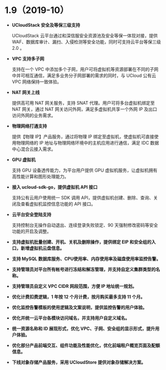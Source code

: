 # 1.9（2019-10）

* **UCloudStack 安全及等保三级支持**

  UCloudStack 云平台通过和深信服安全资源池及安全等保一体现对接，提供 WAF、数据库审计、漏扫、入侵检测等安全功能，同时可支持云平台等保三级 2.0 。

- **VPC 支持多子网**

  支持在一个 VPC 中添加多个子网，用户可将虚拟机等资源部署在不同的子网中并可相互通信，满足多业务分子网部署的需求的同时，与 UCloud 公有云 VPC 网络保持一致体验。

- **NAT 网关上线**

  提供高可用 NAT 网关服务，支持 SNAT 代理。用户可将多台虚拟机绑定至 NAT 网关，通过 NAT 网关访问外网，满足多虚拟机共享一个外网 IP 及出口访问外网的业务需求。

- **物理网络打通支持**

  提供【物理 IP】产品服务，通过将物理 IP 绑定至虚拟机，使虚拟机可直接使用物理网络的 IP 地址与物理网络环境中的主机应用进行通信，满足 IDC 数据中心混合云接入需求。

- **GPU 虚拟机**

  支持 GPU 设备透传能力，为平台用户提供 GPU 虚拟机服务，让虚拟机拥有高性能计算和图形处理能力。

- **接入 ucloud-sdk-go，提供虚拟机 API 接口**

  支持公有云用户使用统一 SDK 调用 API，提供虚拟机创建、删除、查询、关闭及查看虚拟机监控信息功能的 API 接口。

- **云平台安全登陆支持**

  支持控制台无操作自动退出、连续登录失败锁定、90 天强制修改密码等安全功能的开启及调整。

- **支持虚拟机批量创建、开机、关机及删除操作，提供绑定 EIP 和安全组的入口，新增虚拟机云盘信息。**

- **支持 MySQL 数据库服务、CPU使用率、内存使用率及磁盘使用率监控告警。**

- **支持管理员对平台所有帐号进行冻结和解冻管理，并支持自定义集群类型的名称。**

- **支持管理员自定义 VPC CIDR 网段范围，方便 IP 地址统一规划。**

- **优化计费扣费逻辑，1 年按 12 个月计费，按月购买最多支持 11 个月。**

- **优化监控告警模板的使用逻辑及文案说明，提供监控告警的用户体验。**

- **优化并统一云平台各模块访问域名，并支持用户自定义域名。**

- **统一资源名称和 ID 展现形式，优化 VPC、子网、安全组的显示形式，提升用户体验。**

- **优化部分产品前端交互、组件功能及性能优化，优化前端租户概览页面及配额信息。**

- **下线对象存储产品服务，采用 UCloudStore 提供对象存储解决方案。**

